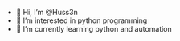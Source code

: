 - 👋 Hi, I’m @Huss3n
- 👀 I’m interested in python programming
- 🌱 I’m currently learning python and automation

<!---
Huss3n/Huss3n is a ✨ special ✨ repository because its `README.md` (this file) appears on your GitHub profile.
You can click the Preview link to take a look at your changes.
--->
